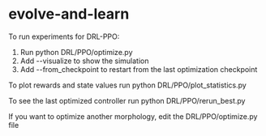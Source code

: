 # evolve-and-learn

To run experiments for DRL-PPO:
1. Run python DRL/PPO/optimize.py
2. Add --visualize to show the simulation
3. Add --from_checkpoint to restart from the last optimization checkpoint

To plot rewards and state values run python DRL/PPO/plot_statistics.py

To see the last optimized controller run python DRL/PPO/rerun_best.py

If you want to optimize another morphology, edit the DRL/PPO/optimize.py file

